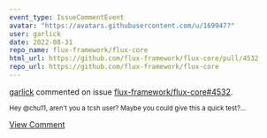 ```yaml
---
event_type: IssueCommentEvent
avatar: "https://avatars.githubusercontent.com/u/169947?"
user: garlick
date: 2022-08-31
repo_name: flux-framework/flux-core
html_url: https://github.com/flux-framework/flux-core/pull/4532
repo_url: https://github.com/flux-framework/flux-core
---
```


<a href='https://github.com/garlick' target='_blank'>garlick</a> commented on issue <a href='https://github.com/flux-framework/flux-core/pull/4532' target='_blank'>flux-framework/flux-core#4532</a>.

<small>Hey @chu11, aren't you a tcsh user?  Maybe you could give this a quick test?...</small>

<a href='https://github.com/flux-framework/flux-core/pull/4532' target='_blank'>View Comment</a>